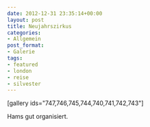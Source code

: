 ```yaml
---
date: 2012-12-31 23:35:14+00:00
layout: post
title: Neujahrszirkus
categories:
- Allgemein
post_format:
- Galerie
tags:
- featured
- london
- reise
- silvester
---
```


[gallery ids="747,746,745,744,740,741,742,743"]



Hams gut organisiert. 

